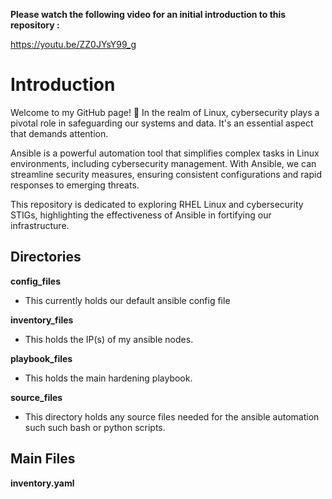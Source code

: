 **Please watch the following video for an initial introduction to this repository :**

https://youtu.be/ZZ0JYsY99_g

# Introduction

Welcome to my GitHub page! 🚀 In the realm of Linux, cybersecurity plays a pivotal role in safeguarding our systems and data. It's an essential aspect that demands attention.

Ansible is a powerful automation tool that simplifies complex tasks in Linux environments, including cybersecurity management. With Ansible, we can streamline security measures, ensuring consistent configurations and rapid responses to emerging threats. 

This repository is dedicated to exploring RHEL Linux and cybersecurity STIGs, highlighting the effectiveness of Ansible in fortifying our infrastructure. 

## Directories

**config_files**
- This currently holds our default ansible config file

**inventory_files**
- This holds the IP(s) of my ansible nodes. 

**playbook_files**
- This holds the main hardening playbook.

**source_files**
- This directory holds any source files needed for the ansible automation such such bash or python scripts.

## Main Files

  **inventory.yaml**
